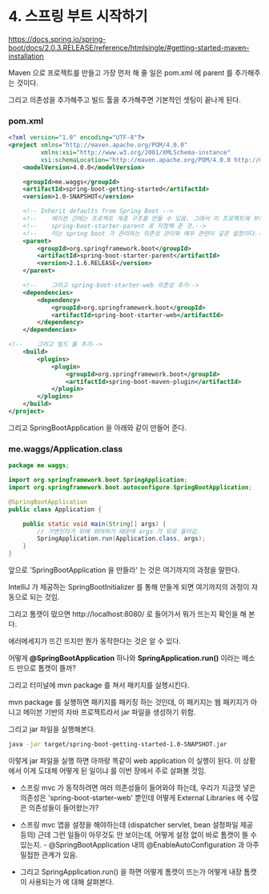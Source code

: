 # 4. 스프링 부트 시작하기 

https://docs.spring.io/spring-boot/docs/2.0.3.RELEASE/reference/htmlsingle/#getting-started-maven-installation

Maven 으로 프로젝트를 만들고 가장 먼저 해 줄 일은 pom.xml 에 parent 를 추가해주는 것이다.

그리고 의존성을 추가해주고 빌드 툴을 추가해주면 기본적인 셋팅이 끝나게 된다.

### pom.xml 

```xml
<?xml version="1.0" encoding="UTF-8"?>
<project xmlns="http://maven.apache.org/POM/4.0.0"
         xmlns:xsi="http://www.w3.org/2001/XMLSchema-instance"
         xsi:schemaLocation="http://maven.apache.org/POM/4.0.0 http://maven.apache.org/xsd/maven-4.0.0.xsd">
    <modelVersion>4.0.0</modelVersion>

    <groupId>me.waggs</groupId>
    <artifactId>spring-boot-getting-started</artifactId>
    <version>1.0-SNAPSHOT</version>

    <!-- Inherit defaults from Spring Boot -->
    <!--    메이븐 간에는 프로젝트 계층 구조를 만들 수 있음. 그래서 이 프로젝트에 부모 프로젝트를-->
    <!--    spring-boot-starter-parent 로 지정해 준 것.-->
    <!--    이는 spring boot 가 관리하는 의존성 관리와 매우 관련이 깊은 설정이다.-->
    <parent>
        <groupId>org.springframework.boot</groupId>
        <artifactId>spring-boot-starter-parent</artifactId>
        <version>2.1.6.RELEASE</version>
    </parent>

    <!--    그리고 spring-boot-starter-web 의존성 추가-->
    <dependencies>
        <dependency>
            <groupId>org.springframework.boot</groupId>
            <artifactId>spring-boot-starter-web</artifactId>
        </dependency>
    </dependencies>

<!--    그리고 빌드 툴 추가-->
    <build>
        <plugins>
            <plugin>
                <groupId>org.springframework.boot</groupId>
                <artifactId>spring-boot-maven-plugin</artifactId>
            </plugin>
        </plugins>
    </build>
</project>
```

그리고 SpringBootApplication 을 아래와 같이 만들어 준다.

### me.waggs/Application.class
```java
package me.waggs;

import org.springframework.boot.SpringApplication;
import org.springframework.boot.autoconfigure.SpringBootApplication;

@SpringBootApplication
public class Application {

    public static void main(String[] args) {
        // 가변인자가 뒤에 와야하기 때문에 args 가 뒤로 들어감.
        SpringApplication.run(Application.class, args);
    }
}
```

앞으로 'SpringBootApplication 을 만들라' 는 것은 여기까지의 과정을 말한다.

IntelliJ 가 제공하는 SpringBootInitializer 를 통해 만들게 되면 여기까지의 과정이 자동으로 되는 것임.

그리고 톰캣이 떴으면 http://localhost:8080/ 로 들어가서 뭐가 뜨는지 확인을 해 본다.

에러메세지가 뜨긴 뜨지만 뭔가 동작한다는 것은 알 수 있다.

어떻게 __@SpringBootApplication__ 하나와 __SpringApplication.run()__ 이라는 메소드 만으로 톰캣이 뜰까?

그리고 터미널에 mvn package 를 쳐서 패키지를 실행시킨다. 

mvn package 를 실행하면 패키지를 패키징 하는 것인데, 이 패키지는 웹 패키지가 아니고 메이븐 기반의 자바 프로젝트라서 jar 파일을 생성하기 위함.

그리고 jar 파일을 실행해본다.

```bash
java -jar target/spring-boot-getting-started-1.0-SNAPSHOT.jar
```

이렇게 jar 파일을 실행 하면 아까랑 똑같이 web application 이 실행이 된다. 이 상황에서 이게 도대체 어떻게 된 일이냐 를 이번 장에서 주로 살펴볼 것임.

  * 스프링 mvc 가 동작하려면 여러 의존성들이 들어와야 하는데, 우리가 지금껏 넣은 의존성은 'spring-boot-starter-web' 뿐인데 어떻게 External Libraries 에 수많은 의존성들이 들어왔는가? 

  * 스프링 mvc 앱을 설정을 해야하는데 (dispatcher servlet, bean 설정파일 제공 등의) 근데 그런 일들이 아무것도 안 보이는데, 어떻게 설정 없이 바로 톰캣이 뜰 수 있는지. - @SpringBootApplication 내의 @EnableAutoConfiguration 과 아주 밀접한 관계가 있음.

  * 그리고 SpringApplication.run() 을 하면 어떻게 톰캣이 뜨는가 어떻게 내장 톰캣이 사용되는가 에 대해 살펴본다.

